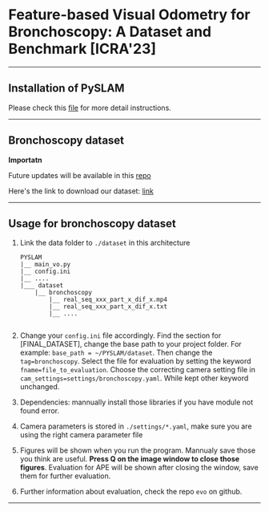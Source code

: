 # Feature-based Visual Odometry for Bronchoscopy: A Dataset and Benchmark [ICRA'23]

---
## Installation of PySLAM

Please check this [file](./README_pyslam.md) for more detail instructions.

---
## Bronchoscopy dataset

**Importatn**

Future updates will be available in this [repo](https://github.com/SIRGLab/bronchoscopy-dataset-and-benchmark.git)

Here's the link to download our dataset: [link]([about:blank](https://drive.google.com/file/d/1GUTV17sN5S73YM4d7tjjtz0Z1xnRhJvY/view?usp=sharing))


---
## Usage for bronchoscopy dataset

1. Link the data folder to ```./dataset``` in this architecture

    ```
    PYSLAM
    |__ main_vo.py
    |__ config.ini
    |__ ....
    |___ dataset
        |__ bronchoscopy
            |__ real_seq_xxx_part_x_dif_x.mp4
            |__ real_seq_xxx_part_x_dif_x.txt
            |__ ....
            
    ```
2. Change your ```config.ini``` file accordingly. Find the section for [FINAL_DATASET], change the base path to your project folder. For example: ```base_path = ~/PYSLAM/dataset```. Then change the ```tag=bronchoscopy```. Select the file for evaluation by setting the keyword ```fname=file_to_evaluation```. Choose the correcting camera setting file in ```cam_settings=settings/bronchoscopy.yaml```. While kept other keyword unchanged. 
3. Dependencies: mannually install those libraries if you have module not found error.
4. Camera parameters is stored in ```./settings/*.yaml```, make sure you are using the right camera parameter file
5. Figures will be shown when you run the program. Mannualy save those you think are useful. **Press Q on the image window to close those figures**. Evaluation for APE will be shown after closing the window, save them for further evaluation.
6. Further information about evaluation, check the repo ```evo``` on github.
--- 
